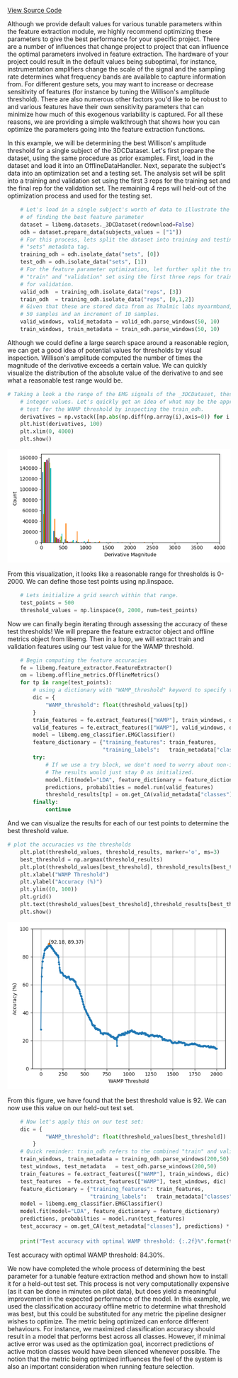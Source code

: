 [View Source Code](https://github.com/eeddy/LibEMG_FeatureOptimization_Showcase)

<style>
    .center {
        display: block;
        margin-left: auto;
        margin-right: auto;
        width: 50%;
    }
</style>

Although we provide default values for various tunable parameters within the feature extraction module, we highly recommend optimizing these parameters to give the best performance for your specific project. There are a number of influences that change project to project that can influence the optimal parameters involved in feature extraction. The hardware of your project could result in the default values being suboptimal, for instance, instrumentation amplifiers change the scale of the signal and the sampling rate determines what frequency bands are available to capture information from. For different gesture sets, you may want to increase or decrease sensitivity of features (for instance by tuning the Willison's amplitude threshold). There are also numerous other factors you'd like to be robust to and various features have their own sensitivity parameters that can minimize how much of this exogenous variability is captured. For all these reasons, we are providing a simple walkthrough that shows how you can optimize the parameters going into the feature extraction functions.

In this example, we will be determining the best Willison's amplitude threshold for a single subject of the 3DCDataset. Let's first prepare the dataset, using the same procedure as prior examples. First, load in the dataset and load it into an OfflineDataHandler. Next, separate the subject's data into an optimization set and a testing set. The analysis set will be split into a training and validation set using the first 3 reps for the training set and the final rep for the validation set. The remaining 4 reps will held-out of the optimization process and used for the testing set.

```Python
    # Let's load in a single subject's worth of data to illustrate the process
    # of finding the best feature parameter
    dataset = libemg.datasets._3DCDataset(redownload=False)
    odh = dataset.prepare_data(subjects_values = ["1"])
    # For this process, lets split the dataset into training and testing sets using the 
    # "sets" metadata tag.
    training_odh = odh.isolate_data("sets", [0])
    test_odh = odh.isolate_data("sets", [1])
    # For the feature parameter optimization, let further split the training dataset into a 
    # "train" and "validation" set using the first three reps for training and the final rep
    # for validation. 
    valid_odh  = training_odh.isolate_data("reps", [3])
    train_odh  = training_odh.isolate_data("reps", [0,1,2])
    # Given that these are stored data from as Thalmic labs myoarmband, lets use a window size of
    # 50 samples and an increment of 10 samples.
    valid_windows, valid_metadata = valid_odh.parse_windows(50, 10)
    train_windows, train_metadata = train_odh.parse_windows(50, 10)
```

Although we could define a large search space around a reasonable region, we can get a good idea of potential values for thresholds by visual inspection. Willison's amplitude computed the number of times the magnitude of the derivative exceeds a certain value. We can quickly visualize the distribution of the absolute value of the derivative to and see what a reasonable test range would be.

```Python
# Taking a look a the range of the EMG signals of the _3DCDataset, these seem to be 
    # integer values. Let's quickly get an idea of what may be the appropriate range to 
    # test for the WAMP threshold by inspecting the train_odh.
    derivatives = np.vstack([np.abs(np.diff(np.array(i),axis=0)) for i in train_odh.data[:]])
    plt.hist(derivatives, 100)
    plt.xlim(0, 4000)
    plt.show()
```
![](derivative_values.png)

From this visualization, it looks like a reasonable range for thresholds is 0-2000. We can define those test points using np.linspace.
```Python
    # Lets initialize a grid search within that range.
    test_points = 500
    threshold_values = np.linspace(0, 2000, num=test_points)
```

Now we can finally begin iterating through assessing the accuracy of these test thresholds! We will prepare the feature extractor object and offline metrics object from libemg. Then in a loop, we will extract train and validation features using our test value for the WAMP threshold.

```Python
    # Begin computing the feature accuracies
    fe = libemg.feature_extractor.FeatureExtractor()
    om = libemg.offline_metrics.OfflineMetrics()
    for tp in range(test_points):
        # using a dictionary with "WAMP_threshold" keyword to specify the test point
        dic = {
            "WAMP_threshold": float(threshold_values[tp])
        }
        train_features = fe.extract_features(["WAMP"], train_windows, dic)
        valid_features = fe.extract_features(["WAMP"], valid_windows, dic)
        model = libemg.emg_classifier.EMGClassifier()
        feature_dictionary = {"training_features": train_features,
                              "training_labels":   train_metadata["classes"]}
        try:
            # If we use a try block, we don't need to worry about non-invertable matrices
            # The results would just stay 0 as initialized.
            model.fit(model="LDA", feature_dictionary = feature_dictionary)
            predictions, probabilties = model.run(valid_features)
            threshold_results[tp] = om.get_CA(valid_metadata["classes"], predictions) * 100
        finally:
            continue
```

And we can visualize the results for each of our test points to determine the best threshold value.

```Python
# plot the accuracies vs the thresholds
    plt.plot(threshold_values, threshold_results, marker='o', ms=3)
    best_threshold = np.argmax(threshold_results)
    plt.plot(threshold_values[best_threshold], threshold_results[best_threshold], marker="*", ms=5)
    plt.xlabel("WAMP Threshold")
    plt.ylabel("Accuracy (%)")
    plt.ylim((0, 100))
    plt.grid()
    plt.text(threshold_values[best_threshold],threshold_results[best_threshold], "({:.2f}, {:.2f})".format(threshold_values[best_threshold],threshold_results[best_threshold] ))
    plt.show()
```
![](wamp_ROC.png)

From this figure, we have found that the best threshold value is 92. We can now use this value on our held-out test set.

```Python
    # Now let's apply this on our test set:
    dic = {
            "WAMP_threshold": float(threshold_values[best_threshold])
        }
    # Quick reminder: train_odh refers to the combined "train" and validation set
    train_windows, train_metadata = training_odh.parse_windows(200,50)
    test_windows, test_metadata   = test_odh.parse_windows(200,50)
    train_features = fe.extract_features(["WAMP"], train_windows, dic)
    test_features  = fe.extract_features(["WAMP"], test_windows, dic)
    feature_dictionary = {"training_features": train_features,
                          "training_labels":   train_metadata["classes"]}
    model = libemg.emg_classifier.EMGClassifier()
    model.fit(model="LDA", feature_dictionary = feature_dictionary)
    predictions, probabilties = model.run(test_features)
    test_accuracy = om.get_CA(test_metadata["classes"], predictions) * 100 

    print("Test accuracy with optimal WAMP threshold: {:.2f}%".format(test_accuracy))
```
Test accuracy with optimal WAMP threshold: 84.30%.

We now have completed the whole process of determining the best parameter for a tunable feature extraction method and shown how to install it for a held-out test set. This process is not very computationally expensive (as it can be done in minutes on pilot data), but does yield a meaningful improvement in the expected performance of the model. In this example, we used the classification accuracy offline metric to determine what threshold was best, but this could be substituted for any metric the pipeline designer wishes to optimize. The metric being optimized can enforce different behaviours. For instance, we maximized classification accuracy should result in a model that performs best across all classes. However, if minimal active error was used as the optimization goal, incorrect predictions of active motion classes would have been silenced whenever possible. The notion that the metric being optimized influences the feel of the system is also an important consideration when running feature selection.